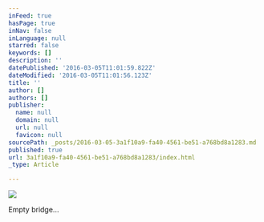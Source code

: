 ```yaml
---
inFeed: true
hasPage: true
inNav: false
inLanguage: null
starred: false
keywords: []
description: ''
datePublished: '2016-03-05T11:01:59.822Z'
dateModified: '2016-03-05T11:01:56.123Z'
title: ''
author: []
authors: []
publisher:
  name: null
  domain: null
  url: null
  favicon: null
sourcePath: _posts/2016-03-05-3a1f10a9-fa40-4561-be51-a768bd8a1283.md
published: true
url: 3a1f10a9-fa40-4561-be51-a768bd8a1283/index.html
_type: Article

---
```

![](https://the-grid-user-content.s3-us-west-2.amazonaws.com/bd11eaf6-d6c3-4d6e-94b2-8b66c4ab118e.jpg)

Empty bridge...